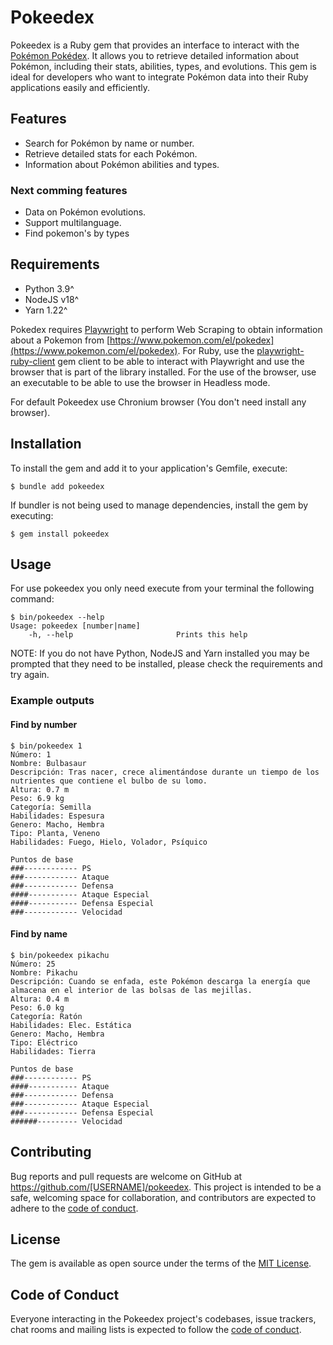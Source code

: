 # Pokeedex

Pokeedex is a Ruby gem that provides an interface to interact with the [Pokémon Pokédex](https://www.pokemon.com/el/pokedex). It allows you to retrieve detailed information about Pokémon, including their stats, abilities, types, and evolutions. This gem is ideal for developers who want to integrate Pokémon data into their Ruby applications easily and efficiently.

## Features

- Search for Pokémon by name or number.
- Retrieve detailed stats for each Pokémon.
- Information about Pokémon abilities and types.

### Next comming features

- Data on Pokémon evolutions.
- Support multilanguage.
- Find pokemon's by types

## Requirements

- Python 3.9^
- NodeJS v18^
- Yarn 1.22^

Pokedex requires [Playwright](https://playwright.dev/) to perform Web Scraping to obtain information about a Pokemon from [https://www.pokemon.com/el/pokedex](https://www.pokemon.com/el/pokedex). For Ruby, use the [playwright-ruby-client](https://playwright-ruby-client.vercel.app/) gem client to be able to interact with Playwright and use the browser that is part of the library installed. For the use of the browser, use an executable to be able to use the browser in Headless mode.

For default Pokeedex use Chronium browser (You don't need install any browser).

## Installation

To install the gem and add it to your application's Gemfile, execute:

    $ bundle add pokeedex

If bundler is not being used to manage dependencies, install the gem by executing:

    $ gem install pokeedex

## Usage

For use pokeedex you only need execute from your terminal the following command:

```
$ bin/pokeedex --help
Usage: pokeedex [number|name]
    -h, --help                       Prints this help

```

NOTE: If you do not have Python, NodeJS and Yarn installed you may be prompted that they need to be installed, please check the requirements and try again.

### Example outputs

#### Find by number

```
$ bin/pokeedex 1
Número: 1
Nombre: Bulbasaur
Descripción: Tras nacer, crece alimentándose durante un tiempo de los nutrientes que contiene el bulbo de su lomo.
Altura: 0.7 m
Peso: 6.9 kg
Categoría: Semilla
Habilidades: Espesura
Genero: Macho, Hembra
Tipo: Planta, Veneno
Habilidades: Fuego, Hielo, Volador, Psíquico

Puntos de base
###------------ PS
###------------ Ataque
###------------ Defensa
####----------- Ataque Especial
####----------- Defensa Especial
###------------ Velocidad
```

#### Find by name

```
$ bin/pokeedex pikachu
Número: 25
Nombre: Pikachu
Descripción: Cuando se enfada, este Pokémon descarga la energía que almacena en el interior de las bolsas de las mejillas.
Altura: 0.4 m
Peso: 6.0 kg
Categoría: Ratón
Habilidades: Elec. Estática
Genero: Macho, Hembra
Tipo: Eléctrico
Habilidades: Tierra

Puntos de base
###------------ PS
####----------- Ataque
###------------ Defensa
###------------ Ataque Especial
###------------ Defensa Especial
######--------- Velocidad
```

## Contributing

Bug reports and pull requests are welcome on GitHub at https://github.com/[USERNAME]/pokeedex. This project is intended to be a safe, welcoming space for collaboration, and contributors are expected to adhere to the [code of conduct](https://github.com/[USERNAME]/pokeedex/blob/main/CODE_OF_CONDUCT.md).

## License

The gem is available as open source under the terms of the [MIT License](https://opensource.org/licenses/MIT).

## Code of Conduct

Everyone interacting in the Pokeedex project's codebases, issue trackers, chat rooms and mailing lists is expected to follow the [code of conduct](https://github.com/[USERNAME]/pokeedex/blob/main/CODE_OF_CONDUCT.md).
